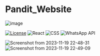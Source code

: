 # Pandit_Website

![image](https://github.com/user-attachments/assets/68709239-8186-4c82-8af4-a05334ac0c47)

[![License](https://img.shields.io/badge/license-MIT-blue.svg)](https://github.com/kunal-arya/social-media-app/blob/main/LICENSE) ![React](https://img.shields.io/badge/-React-61DAFB?logo=react&logoColor=white) ![CSS](https://img.shields.io/badge/-CSS-1572B6?logo=css3&logoColor=white) ![WhatsApp API](https://img.shields.io/badge/-WhatsApp-25D366?logo=whatsapp&logoColor=white)

![Screenshot from 2023-11-19 22-48-31](https://github.com/KulkarniShrinivas/Pandit_Website/assets/91586785/bef63ed3-11e6-4809-9b22-13b42e751343)
![Screenshot from 2023-11-19 22-49-09](https://github.com/KulkarniShrinivas/Pandit_Website/assets/91586785/8ce05a5d-28a4-4372-ace8-0f52cff38f92)
